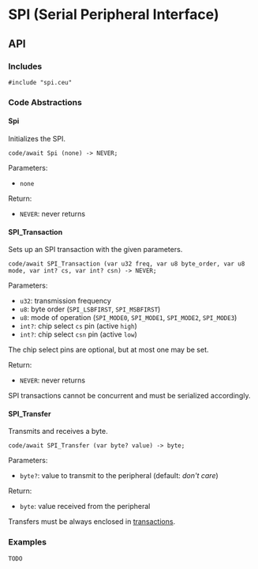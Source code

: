 # SPI (Serial Peripheral Interface)

## API

### Includes

```
#include "spi.ceu"
```

### Code Abstractions

#### Spi

Initializes the SPI.

```
code/await Spi (none) -> NEVER;
```

Parameters:

- `none`

Return:

- `NEVER`: never returns

#### SPI_Transaction

Sets up an SPI transaction with the given parameters.

```
code/await SPI_Transaction (var u32 freq, var u8 byte_order, var u8 mode, var int? cs, var int? csn) -> NEVER;
```

Parameters:

- `u32`:  transmission frequency
- `u8`:   byte order (`SPI_LSBFIRST`, `SPI_MSBFIRST`)
- `u8`:   mode of operation (`SPI_MODE0`, `SPI_MODE1`, `SPI_MODE2`, `SPI_MODE3`)
- `int?`: chip select `cs`  pin (active `high`)
- `int?`: chip select `csn` pin (active `low`)

The chip select pins are optional, but at most one may be set.

Return:

- `NEVER`: never returns

SPI transactions cannot be concurrent and must be serialized accordingly.

#### SPI_Transfer

Transmits and receives a byte.

```
code/await SPI_Transfer (var byte? value) -> byte;
```

Parameters:

- `byte?`: value to transmit to the peripheral (default: *don't care*)

Return:

- `byte`: value received from the peripheral

Transfers must be always enclosed in [transactions](#spi_transaction).

### Examples

`TODO`

